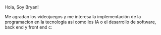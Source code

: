 Hola, Soy Bryan!

Me agradan los videojuegos y me interesa la implementación de la programacion en la tecnologia asi como los IA o el desarrollo de software, back end y front end c:
